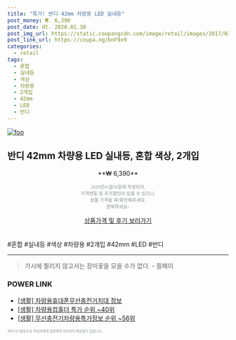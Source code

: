 ```yaml
--- 
title: "특가! 반디 42mm 차량용 LED 실내등" 
post_money: ₩. 6,390 
post_date: dt. 2020.01.30 
post_img_url: https://static.coupangcdn.com/image/retail/images/2017/03/17/15/6/8ba93677-18a3-4c95-8040-c6ca97f1b0ee.jpg 
post_link_url: https://coupa.ng/bnF9x9 
categories: 
  - retail 
tags: 
  - 혼합 
  - 실내등 
  - 색상 
  - 차량용 
  - 2개입 
  - 42mm 
  - LED 
  - 반디 
--- 
```

[![foo](https://static.coupangcdn.com/image/retail/images/2017/03/17/15/6/8ba93677-18a3-4c95-8040-c6ca97f1b0ee.jpg)](https://coupa.ng/bnF9x9) 

## 반디 42mm 차량용 LED 실내등, 혼합 색상, 2개입 
<p style="text-align: center;">**₩ 6,390**</p> 
<p style="text-align: center;"><span style="color: #898c8f; font-family: Georgia,Times,serif; font-size: 0.75em;">2020년01월30일에 작성되어, <br>가격변동 및 추가할인이 있을 수 있으니,<br> 상품 가격을 꼭!확인해주세요.<br>행복하세요~</span> 
</p>	 
<div markdown="0" style="text-align: center;"><a href="https://coupa.ng/bnF9x9" class="btn btn--success">상품가격 및 후기 보러가기</a></div> 
<br><br> 
  #혼합 #실내등 #색상 #차량용 #2개입 #42mm #LED #반디 
<hr> 

> 가시에 찔리지 않고서는 장미꽃을 모을 수가 없다. - 필페이 


### POWER LINK

* <a href="https://blog.naver.com/sakai111/221763859233" target="_blank"> [생활] 차량용휴대폰무선충전거치대 정보 </a>
* <a href="https://blog.naver.com/sakai111/221786917646" target="_blank"> [생활] 차량용컵홀더 특가 순위 ~40위</a>
* <a href="https://blog.naver.com/fasyy4321/221773323791" target="_blank"> [생활] 무선충전기차량용특가정보 순위 ~56위</a>

<span style="color: #898c8f; font-family: Georgia,Times,serif; font-size: 0.55em;">파트너스활동으로 작성자에게 일정액의 커미션이 제공될수 있습니다.</span> 
